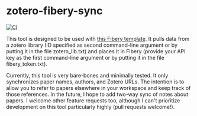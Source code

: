 # zotero-fibery-sync

[![CI](https://github.com/emilydolson/zotero-fibery-sync/actions/workflows/python-app.yml/badge.svg)](https://github.com/emilydolson/zotero-fibery-sync/actions/workflows/python-app.yml)

This tool is designed to be used with [this Fibery template](https://shared.fibery.io/t/d4ab4d3a-bfe6-4574-9fdc-7a8afdef43a5-zotero). It pulls data from a zotero library (ID specified as second command-line argument or by putting it in the file zotero_lib.txt) and places it in Fibery (provide your API key as the first command-line argument or by putting it in the file fibery_token.txt).

Currently, this tool is very bare-bones and minimally tested. It only synchronizes paper names, authors, and Zotero URLs. The intention is to allow you to refer to papers elsewhere in your workspace and keep track of those references. In the future, I hope to add two-way sync of notes about papers. I welcome other feature requests too, although I can't prioritize development on this tool particularly highly (pull requests welcome!).

